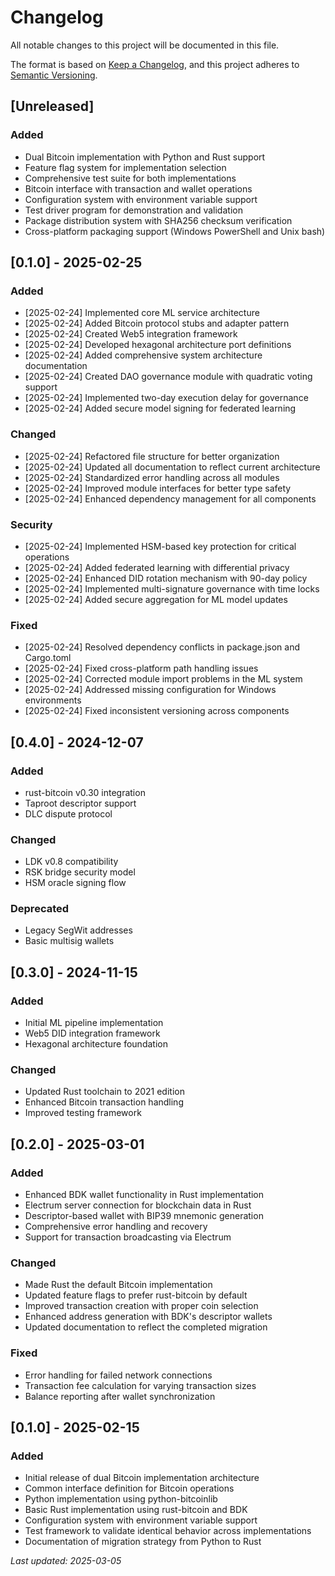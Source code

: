 # Changelog

All notable changes to this project will be documented in this file.

The format is based on [Keep a Changelog](https://keepachangelog.com/en/1.0.0/),
and this project adheres to [Semantic Versioning](https://semver.org/spec/v2.0.0.html).

## [Unreleased]

### Added
- Dual Bitcoin implementation with Python and Rust support
- Feature flag system for implementation selection
- Comprehensive test suite for both implementations
- Bitcoin interface with transaction and wallet operations
- Configuration system with environment variable support
- Test driver program for demonstration and validation
- Package distribution system with SHA256 checksum verification
- Cross-platform packaging support (Windows PowerShell and Unix bash)

## [0.1.0] - 2025-02-25

### Added
- [2025-02-24] Implemented core ML service architecture
- [2025-02-24] Added Bitcoin protocol stubs and adapter pattern  
- [2025-02-24] Created Web5 integration framework
- [2025-02-24] Developed hexagonal architecture port definitions
- [2025-02-24] Added comprehensive system architecture documentation
- [2025-02-24] Created DAO governance module with quadratic voting support
- [2025-02-24] Implemented two-day execution delay for governance
- [2025-02-24] Added secure model signing for federated learning

### Changed
- [2025-02-24] Refactored file structure for better organization
- [2025-02-24] Updated all documentation to reflect current architecture
- [2025-02-24] Standardized error handling across all modules
- [2025-02-24] Improved module interfaces for better type safety
- [2025-02-24] Enhanced dependency management for all components

### Security
- [2025-02-24] Implemented HSM-based key protection for critical operations
- [2025-02-24] Added federated learning with differential privacy
- [2025-02-24] Enhanced DID rotation mechanism with 90-day policy
- [2025-02-24] Implemented multi-signature governance with time locks
- [2025-02-24] Added secure aggregation for ML model updates

### Fixed
- [2025-02-24] Resolved dependency conflicts in package.json and Cargo.toml
- [2025-02-24] Fixed cross-platform path handling issues
- [2025-02-24] Corrected module import problems in the ML system
- [2025-02-24] Addressed missing configuration for Windows environments
- [2025-02-24] Fixed inconsistent versioning across components

## [0.4.0] - 2024-12-07
### Added
- rust-bitcoin v0.30 integration
- Taproot descriptor support
- DLC dispute protocol

### Changed
- LDK v0.8 compatibility
- RSK bridge security model
- HSM oracle signing flow

### Deprecated
- Legacy SegWit addresses
- Basic multisig wallets

## [0.3.0] - 2024-11-15
### Added
- Initial ML pipeline implementation
- Web5 DID integration framework
- Hexagonal architecture foundation

### Changed
- Updated Rust toolchain to 2021 edition
- Enhanced Bitcoin transaction handling
- Improved testing framework

## [0.2.0] - 2025-03-01

### Added
- Enhanced BDK wallet functionality in Rust implementation
- Electrum server connection for blockchain data in Rust
- Descriptor-based wallet with BIP39 mnemonic generation
- Comprehensive error handling and recovery
- Support for transaction broadcasting via Electrum

### Changed
- Made Rust the default Bitcoin implementation
- Updated feature flags to prefer rust-bitcoin by default
- Improved transaction creation with proper coin selection
- Enhanced address generation with BDK's descriptor wallets
- Updated documentation to reflect the completed migration

### Fixed
- Error handling for failed network connections
- Transaction fee calculation for varying transaction sizes
- Balance reporting after wallet synchronization

## [0.1.0] - 2025-02-15

### Added
- Initial release of dual Bitcoin implementation architecture
- Common interface definition for Bitcoin operations
- Python implementation using python-bitcoinlib
- Basic Rust implementation using rust-bitcoin and BDK
- Configuration system with environment variable support
- Test framework to validate identical behavior across implementations
- Documentation of migration strategy from Python to Rust

*Last updated: 2025-03-05*
